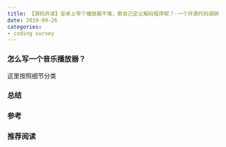 ```yaml
---
title: 【源码共读】安卓上写个播放器不难，那自己定义解码程序呢？-一个开源代码调研
date: 2019-09-26 
categories: 
- coding survey
---
```


### 怎么写一个音乐播放器？
这里按照细节分类
<!-- more -->
### 总结
### 参考
### 推荐阅读